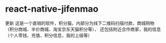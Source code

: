 # react-native-jifenmao
更新
这是一个直销的软件，积分猫，内部分为线下二维码扫描付款，商城购物（积分商城、半价商城、淘宝京东天猫积分等），
还包括附近合作商家，我的信息（个人零钱、充值、积分信息，我的上级等）
